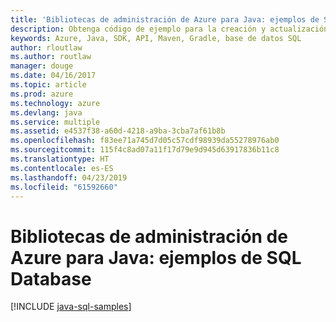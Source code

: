```yaml
---
title: 'Bibliotecas de administración de Azure para Java: ejemplos de SQL Database'
description: Obtenga código de ejemplo para la creación y actualización de bases de datos de Azure SQL Database mediante las bibliotecas de administración de Azure para Java.
keywords: Azure, Java, SDK, API, Maven, Gradle, base de datos SQL
author: rloutlaw
ms.author: routlaw
manager: douge
ms.date: 04/16/2017
ms.topic: article
ms.prod: azure
ms.technology: azure
ms.devlang: java
ms.service: multiple
ms.assetid: e4537f38-a60d-4218-a9ba-3cba7af61b8b
ms.openlocfilehash: f83ee71a745d7d05c57cdf98939da55278976ab0
ms.sourcegitcommit: 115f4c8ad07a11f17d79e9d945d63917836b11c8
ms.translationtype: HT
ms.contentlocale: es-ES
ms.lasthandoff: 04/23/2019
ms.locfileid: "61592660"
---
```

# <a name="azure-management-libraries-for-java-samples-for-sql-database"></a>Bibliotecas de administración de Azure para Java: ejemplos de SQL Database

[!INCLUDE [java-sql-samples](includes/java-sql-samples.md)]